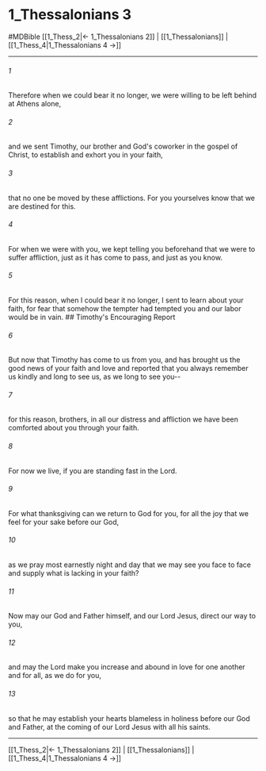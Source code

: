 # 1_Thessalonians 3
#MDBible
[[1_Thess_2|← 1_Thessalonians 2]] | [[1_Thessalonians]] | [[1_Thess_4|1_Thessalonians 4 →]]

***

###### 1 
Therefore when we could bear it no longer, we were willing to be left behind at Athens alone, 

###### 2 
and we sent Timothy, our brother and God's coworker in the gospel of Christ, to establish and exhort you in your faith, 

###### 3 
that no one be moved by these afflictions. For you yourselves know that we are destined for this. 

###### 4 
For when we were with you, we kept telling you beforehand that we were to suffer affliction, just as it has come to pass, and just as you know. 

###### 5 
For this reason, when I could bear it no longer, I sent to learn about your faith, for fear that somehow the tempter had tempted you and our labor would be in vain. ## Timothy's Encouraging Report 

###### 6 
But now that Timothy has come to us from you, and has brought us the good news of your faith and love and reported that you always remember us kindly and long to see us, as we long to see you-- 

###### 7 
for this reason, brothers, in all our distress and affliction we have been comforted about you through your faith. 

###### 8 
For now we live, if you are standing fast in the Lord. 

###### 9 
For what thanksgiving can we return to God for you, for all the joy that we feel for your sake before our God, 

###### 10 
as we pray most earnestly night and day that we may see you face to face and supply what is lacking in your faith? 

###### 11 
Now may our God and Father himself, and our Lord Jesus, direct our way to you, 

###### 12 
and may the Lord make you increase and abound in love for one another and for all, as we do for you, 

###### 13 
so that he may establish your hearts blameless in holiness before our God and Father, at the coming of our Lord Jesus with all his saints. 

***

[[1_Thess_2|← 1_Thessalonians 2]] | [[1_Thessalonians]] | [[1_Thess_4|1_Thessalonians 4 →]]
